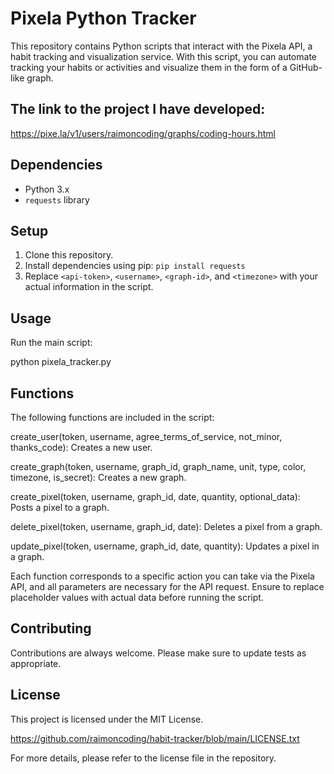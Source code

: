 # Pixela Python Tracker

This repository contains Python scripts that interact with the Pixela API, a habit tracking and visualization service. With this script, you can automate tracking your habits or activities and visualize them in the form of a GitHub-like graph.

## The link to the project I have developed:

https://pixe.la/v1/users/raimoncoding/graphs/coding-hours.html

## Dependencies

- Python 3.x
- `requests` library

## Setup

1. Clone this repository.
2. Install dependencies using pip: `pip install requests`
3. Replace `<api-token>`, `<username>`, `<graph-id>`, and `<timezone>` with your actual information in the script.

## Usage

Run the main script:

python pixela_tracker.py

## Functions
The following functions are included in the script:

create_user(token, username, agree_terms_of_service, not_minor, thanks_code): Creates a new user.

create_graph(token, username, graph_id, graph_name, unit, type, color, timezone, is_secret): Creates a new graph.

create_pixel(token, username, graph_id, date, quantity, optional_data): Posts a pixel to a graph.

delete_pixel(token, username, graph_id, date): Deletes a pixel from a graph.

update_pixel(token, username, graph_id, date, quantity): Updates a pixel in a graph.

Each function corresponds to a specific action you can take via the Pixela API, and all parameters are necessary for the API request. Ensure to replace placeholder values with actual data before running the script.

## Contributing
Contributions are always welcome. Please make sure to update tests as appropriate.

## License
This project is licensed under the MIT License.

https://github.com/raimoncoding/habit-tracker/blob/main/LICENSE.txt

For more details, please refer to the license file in the repository.

